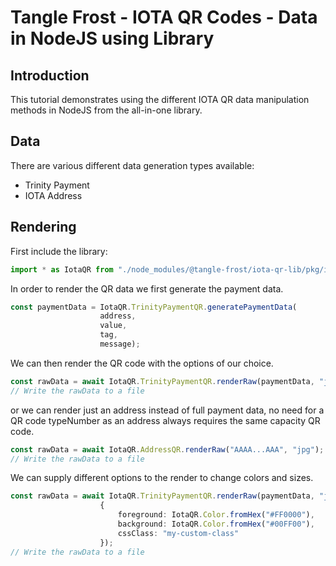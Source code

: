 # Tangle Frost - IOTA QR Codes - Data in NodeJS using Library

## Introduction

This tutorial demonstrates using the different IOTA QR data manipulation methods in NodeJS from the all-in-one library.

## Data

There are various different data generation types available:

* Trinity Payment
* IOTA Address

## Rendering

First include the library:

```ts
import * as IotaQR from "./node_modules/@tangle-frost/iota-qr-lib/pkg/iota-qr-lib.js";
```

In order to render the QR data we first generate the payment data.

```ts
const paymentData = IotaQR.TrinityPaymentQR.generatePaymentData(
                    address,
                    value,
                    tag,
                    message);
```

We can then render the QR code with the options of our choice.

```ts
const rawData = await IotaQR.TrinityPaymentQR.renderRaw(paymentData, "jpg", 16);
// Write the rawData to a file
```

or we can render just an address instead of full payment data, no need for a QR code typeNumber as an address always requires the same capacity QR code.

```ts
const rawData = await IotaQR.AddressQR.renderRaw("AAAA...AAA", "jpg");
// Write the rawData to a file
```

We can supply different options to the render to change colors and sizes.

```ts
const rawData = await IotaQR.TrinityPaymentQR.renderRaw(paymentData, "jpg", 16, 4, 0,
                    {
                        foreground: IotaQR.Color.fromHex("#FF0000"),
                        background: IotaQR.Color.fromHex("#00FF00"),
                        cssClass: "my-custom-class"
                    });
// Write the rawData to a file
```